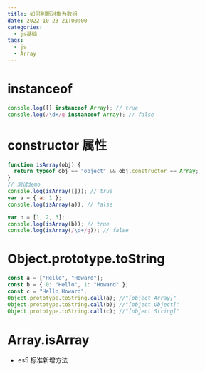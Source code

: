 ```yaml
---
title: 如何判断对象为数组
date: 2022-10-23 21:00:00
categories:
  - js基础
tags:
  - js
  - Array
---
```


# instanceof

```js
console.log([] instanceof Array); // true
console.log(/\d+/g instanceof Array); // false
```

# constructor 属性

```js
function isArray(obj) {
  return typeof obj == "object" && obj.constructor == Array;
}
// 测试demo
console.log(isArray([])); // true
var a = { a: 1 };
console.log(isArray(a)); // false

var b = [1, 2, 3];
console.log(isArray(b)); // true
console.log(isArray(/\d+/g)); // false
```

# Object.prototype.toString

```js
const a = ["Hello", "Howard"];
const b = { 0: "Hello", 1: "Howard" };
const c = "Hello Howard";
Object.prototype.toString.call(a); //"[object Array]"
Object.prototype.toString.call(b); //"[object Object]"
Object.prototype.toString.call(c); //"[object String]"
```

# Array.isArray

- es5 标准新增方法

